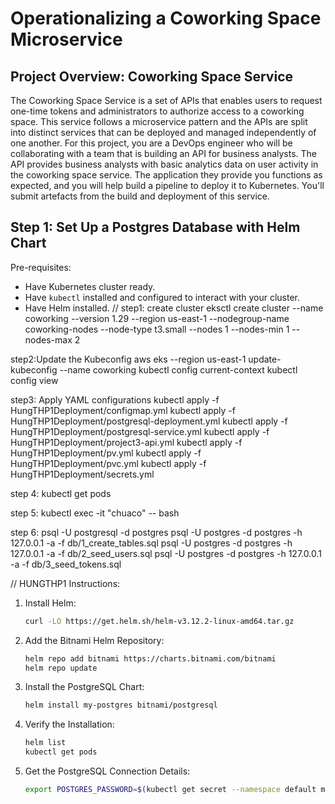 # Operationalizing a Coworking Space Microservice

## Project Overview: Coworking Space Service

The Coworking Space Service is a set of APIs that enables users to request one-time tokens and administrators to authorize access to a coworking space. This service follows a microservice pattern and the APIs are split into distinct services that can be deployed and managed independently of one another. For this project, you are a DevOps engineer who will be collaborating with a team that is building an API for business analysts. The API provides business analysts with basic analytics data on user activity in the coworking space service. The application they provide you functions as expected, and you will help build a pipeline to deploy it to Kubernetes. You'll submit artefacts from the build and deployment of this service.

## Step 1: Set Up a Postgres Database with Helm Chart
Pre-requisites:
- Have Kubernetes cluster ready.
- Have `kubectl` installed and configured to interact with your cluster.
- Have Helm installed.
//
step1: create cluster
eksctl create cluster --name coworking --version 1.29 --region us-east-1 --nodegroup-name coworking-nodes --node-type t3.small --nodes 1 --nodes-min 1 --nodes-max 2

step2:Update the Kubeconfig
aws eks --region us-east-1 update-kubeconfig --name coworking
kubectl config current-context
kubectl config view

step3: Apply YAML configurations
kubectl apply -f HungTHP1Deployment/configmap.yml
kubectl apply -f HungTHP1Deployment/postgresql-deployment.yml
kubectl apply -f HungTHP1Deployment/postgresql-service.yml
kubectl apply -f HungTHP1Deployment/project3-api.yml
kubectl apply -f HungTHP1Deployment/pv.yml
kubectl apply -f HungTHP1Deployment/pvc.yml
kubectl apply -f HungTHP1Deployment/secrets.yml


step 4:
kubectl get pods


step 5:
kubectl exec -it "chuaco" -- bash

step 6: 
psql -U postgresql -d postgres
psql -U postgres -d postgres -h 127.0.0.1 -a -f db/1_create_tables.sql
psql -U postgres -d postgres -h 127.0.0.1 -a -f db/2_seed_users.sql
psql -U postgres -d postgres -h 127.0.0.1 -a -f db/3_seed_tokens.sql

//
HUNGTHP1
Instructions:
1. Install Helm:
   ```bash
   curl -LO https://get.helm.sh/helm-v3.12.2-linux-amd64.tar.gz
   ```
2. Add the Bitnami Helm Repository:
    ```bash
   helm repo add bitnami https://charts.bitnami.com/bitnami
   helm repo update
   ```
3. Install the PostgreSQL Chart:
   ```bash
   helm install my-postgres bitnami/postgresql
   ```
4. Verify the Installation:
   ```bash
   helm list
   kubectl get pods
   ```
5. Get the PostgreSQL Connection Details:
   ```bash
   export POSTGRES_PASSWORD=$(kubectl get secret --namespace default my-postgres-postgresql -o jsonpath="{.data.postgres-password}" | base64 --decode)
   ```

